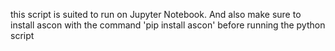 this script is suited to run on Jupyter Notebook. And also make sure to install ascon with the command 'pip install ascon' before running the python script
